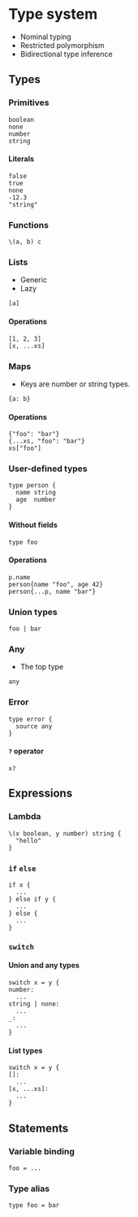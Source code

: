 # Type system

- Nominal typing
- Restricted polymorphism
- Bidirectional type inference

## Types

### Primitives

```
boolean
none
number
string
```

#### Literals

```
false
true
none
-12.3
"string"
```

### Functions

```
\(a, b) c
```

### Lists

- Generic
- Lazy

```
[a]
```

#### Operations

```
[1, 2, 3]
[x, ...xs]
```

### Maps

- Keys are number or string types.

```
{a: b}
```

#### Operations

```
{"foo": "bar"}
{...xs, "foo": "bar"}
xs["foo"]
```

### User-defined types

```
type person {
  name string
  age  number
}
```

#### Without fields

```
type foo
```

#### Operations

```
p.name
person{name "foo", age 42}
person{...p, name "bar"}
```

### Union types

```
foo | bar
```

### Any

- The top type

```
any
```

### Error

```
type error {
  source any
}
```

#### `?` operator

```
x?
```

## Expressions

### Lambda

```
\(x boolean, y number) string {
  "hello"
}
```

### `if` `else`

```
if x {
  ...
} else if y {
  ...
} else {
  ...
}
```

### `switch`

#### Union and any types

```
switch x = y {
number:
  ...
string | none:
  ...
_:
  ...
}
```

#### List types

```
switch x = y {
[]:
  ...
[x, ...xs]:
  ...
}
```

## Statements

### Variable binding

```
foo = ...
```

### Type alias

```
type foo = bar
```
